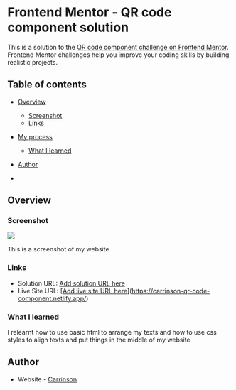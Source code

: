 # Frontend Mentor - QR code component solution

This is a solution to the [QR code component challenge on Frontend Mentor](https://www.frontendmentor.io/challenges/qr-code-component-iux_sIO_H). Frontend Mentor challenges help you improve your coding skills by building realistic projects. 

## Table of contents

- [Overview](#overview)
  - [Screenshot](#screenshot)
  - [Links](#links)
- [My process](#my-process)
  - [What I learned](#what-i-learned)
- [Author](#author)

- 
## Overview

### Screenshot

![](./screenshot.jpg)

This is a screenshot of my website

### Links

- Solution URL: [Add solution URL here](https://your-solution-url.com)
- Live Site URL: [[Add live site URL here](https://your-live-site-url.com)](https://carrinson-qr-code-component.netlify.app/)

### What I learned

I relearnt how to use basic html to arrange my texts and how to use css styles to align texts and put things in the middle of my website

## Author

- Website - [Carrinson]([https://www.your-site.com](https://carrinson-qr-code-component.netlify.app/))


